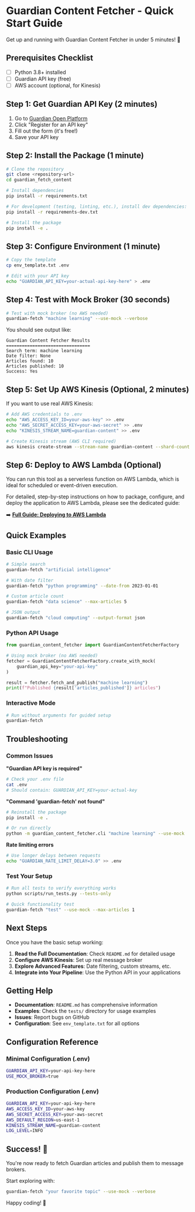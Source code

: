 # Guardian Content Fetcher - Quick Start Guide

Get up and running with Guardian Content Fetcher in under 5 minutes! 🚀

## Prerequisites Checklist

- [ ] Python 3.8+ installed
- [ ] Guardian API key (free)
- [ ] AWS account (optional, for Kinesis)

## Step 1: Get Guardian API Key (2 minutes)

1. Go to [Guardian Open Platform](https://open-platform.theguardian.com/access/)
2. Click "Register for an API key"
3. Fill out the form (it's free!)
4. Save your API key

## Step 2: Install the Package (1 minute)

```bash
# Clone the repository
git clone <repository-url>
cd guardian_fetch_content

# Install dependencies
pip install -r requirements.txt

# For development (testing, linting, etc.), install dev dependencies:
pip install -r requirements-dev.txt

# Install the package
pip install -e .
```

## Step 3: Configure Environment (1 minute)

```bash
# Copy the template
cp env_template.txt .env

# Edit with your API key
echo "GUARDIAN_API_KEY=your-actual-api-key-here" > .env
```

## Step 4: Test with Mock Broker (30 seconds)

```bash
# Test with mock broker (no AWS needed)
guardian-fetch "machine learning" --use-mock --verbose
```

You should see output like:
```
Guardian Content Fetcher Results
================================
Search term: machine learning
Date filter: None
Articles found: 10
Articles published: 10
Success: Yes
```

## Step 5: Set Up AWS Kinesis (Optional, 2 minutes)

If you want to use real AWS Kinesis:

```bash
# Add AWS credentials to .env
echo "AWS_ACCESS_KEY_ID=your-aws-key" >> .env
echo "AWS_SECRET_ACCESS_KEY=your-aws-secret" >> .env
echo "KINESIS_STREAM_NAME=guardian-content" >> .env

# Create Kinesis stream (AWS CLI required)
aws kinesis create-stream --stream-name guardian-content --shard-count 1
```

## Step 6: Deploy to AWS Lambda (Optional)

You can run this tool as a serverless function on AWS Lambda, which is ideal for scheduled or event-driven execution.

For detailed, step-by-step instructions on how to package, configure, and deploy the application to AWS Lambda, please see the dedicated guide:

➡️ **[Full Guide: Deploying to AWS Lambda](./DEPLOY_LAMBDA.md)**

## Quick Examples

### Basic CLI Usage

```bash
# Simple search
guardian-fetch "artificial intelligence"

# With date filter
guardian-fetch "python programming" --date-from 2023-01-01

# Custom article count
guardian-fetch "data science" --max-articles 5

# JSON output
guardian-fetch "cloud computing" --output-format json
```

### Python API Usage

```python
from guardian_content_fetcher import GuardianContentFetcherFactory

# Using mock broker (no AWS needed)
fetcher = GuardianContentFetcherFactory.create_with_mock(
    guardian_api_key="your-api-key"
)

result = fetcher.fetch_and_publish("machine learning")
print(f"Published {result['articles_published']} articles")
```

### Interactive Mode

```bash
# Run without arguments for guided setup
guardian-fetch
```

## Troubleshooting

### Common Issues

**"Guardian API key is required"**
```bash
# Check your .env file
cat .env
# Should contain: GUARDIAN_API_KEY=your-actual-key
```

**"Command 'guardian-fetch' not found"**
```bash
# Reinstall the package
pip install -e .

# Or run directly
python -m guardian_content_fetcher.cli "machine learning" --use-mock
```

**Rate limiting errors**
```bash
# Use longer delays between requests
echo "GUARDIAN_RATE_LIMIT_DELAY=3.0" >> .env
```

### Test Your Setup

```bash
# Run all tests to verify everything works
python scripts/run_tests.py --tests-only

# Quick functionality test
guardian-fetch "test" --use-mock --max-articles 1
```

## Next Steps

Once you have the basic setup working:

1. **Read the Full Documentation**: Check `README.md` for detailed usage
2. **Configure AWS Kinesis**: Set up real message broker
3. **Explore Advanced Features**: Date filtering, custom streams, etc.
4. **Integrate into Your Pipeline**: Use the Python API in your applications

## Getting Help

- **Documentation**: `README.md` has comprehensive information
- **Examples**: Check the `tests/` directory for usage examples
- **Issues**: Report bugs on GitHub
- **Configuration**: See `env_template.txt` for all options

## Configuration Reference

### Minimal Configuration (.env)
```bash
GUARDIAN_API_KEY=your-api-key-here
USE_MOCK_BROKER=true
```

### Production Configuration (.env)
```bash
GUARDIAN_API_KEY=your-api-key-here
AWS_ACCESS_KEY_ID=your-aws-key
AWS_SECRET_ACCESS_KEY=your-aws-secret
AWS_DEFAULT_REGION=us-east-1
KINESIS_STREAM_NAME=guardian-content
LOG_LEVEL=INFO
```

## Success! 🎉

You're now ready to fetch Guardian articles and publish them to message brokers. 

Start exploring with:
```bash
guardian-fetch "your favorite topic" --use-mock --verbose
```

Happy coding! 🚀
